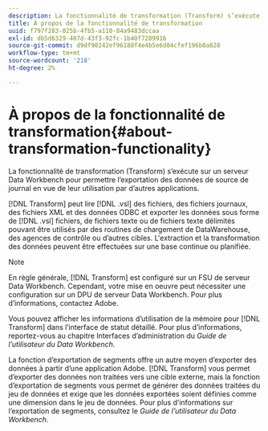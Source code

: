 ```yaml
---
description: La fonctionnalité de transformation (Transform) s’exécute sur un serveur Data Workbench pour permettre l’exportation des données de source de journal en vue de leur utilisation par d’autres applications.
title: À propos de la fonctionnalité de transformation
uuid: f797f283-025b-4fb5-a110-84a9483dccaa
exl-id: db5d6329-407d-43f3-92fc-1b40f7289916
source-git-commit: d9df90242ef96188f4e4b5e6d04cfef196b0a628
workflow-type: tm+mt
source-wordcount: '218'
ht-degree: 2%

---
```


# À propos de la fonctionnalité de transformation{#about-transformation-functionality}

La fonctionnalité de transformation (Transform) s’exécute sur un serveur Data Workbench pour permettre l’exportation des données de source de journal en vue de leur utilisation par d’autres applications.

[!DNL Transform] peut lire  [!DNL .vsl] des fichiers, des fichiers journaux, des fichiers XML et des données ODBC et exporter les données sous forme de  [!DNL .vsl] fichiers, de fichiers texte ou de fichiers texte délimités pouvant être utilisés par des routines de chargement de DataWarehouse, des agences de contrôle ou d’autres cibles. L&#39;extraction et la transformation des données peuvent être effectuées sur une base continue ou planifiée.

>[!NOTE]
>
>En règle générale, [!DNL Transform] est configuré sur un FSU de serveur Data Workbench. Cependant, votre mise en oeuvre peut nécessiter une configuration sur un DPU de serveur Data Workbench. Pour plus d’informations, contactez Adobe.

Vous pouvez afficher les informations d’utilisation de la mémoire pour [!DNL Transform] dans l’interface de statut détaillé. Pour plus d’informations, reportez-vous au chapitre Interfaces d’administration du *Guide de l’utilisateur du Data Workbench*.

La fonction d’exportation de segments offre un autre moyen d’exporter des données à partir d’une application Adobe. [!DNL Transform] vous permet d’exporter des données non traitées vers une cible externe, mais la fonction d’exportation de segments vous permet de générer des données traitées du jeu de données et exige que les données exportées soient définies comme une dimension dans le jeu de données. Pour plus d’informations sur l’exportation de segments, consultez le *Guide de l’utilisateur du Data Workbench*.

